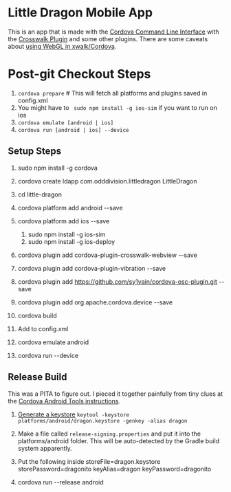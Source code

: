 # Little Dragon Mobile App


This is an app that is made with the [Cordova Command Line Interface](http://cordova.apache.org/docs/en/5.0.0/guide_cli_index.md.html#The%20Command-Line%20Interface) with the [Crosswalk Plugin](https://github.com/crosswalk-project/cordova-plugin-crosswalk-webview) and some other plugins. There are some caveats about [using WebGL in xwalk/Cordova](https://crosswalk-project.org/documentation/about/faq.html#Canvas-and-WebGL-support).

# Post-git Checkout Steps
1. `cordova prepare`  # This will fetch all platforms and plugins saved in config.xml
1. You might have to ` sudo npm install -g ios-sim` if you want to run on ios
1. `cordova emulate [android | ios]`
1. `cordova run [android | ios] --device`


## Setup Steps

1. sudo npm install -g cordova
1. cordova create ldapp com.odddivision.littledragon LittleDragon
1. cd little-dragon
1. cordova platform add android --save
1. cordova platform add ios --save
	1. sudo npm install -g ios-sim
	1. sudo npm install -g ios-deploy
1. cordova plugin add cordova-plugin-crosswalk-webview --save
1. cordova plugin add cordova-plugin-vibration --save
1. cordova plugin add https://github.com/sy1vain/cordova-osc-plugin.git --save
1. cordova plugin add org.apache.cordova.device --save
1. cordova build
1. Add to config.xml

    <!-- force landscape mode -->
    <preference name="Orientation" value="landscape" />
    <!-- needed to enable WebGL -->
    <preference name="xwalkCommandLine" value="--ignore-gpu-blacklist" />
    <!-- get rid of top menubar -->
    <preference name="Fullscreen" value="true" />
    <!-- for iOS -->
    <preference name="DisallowOverscroll" value="true"/>
    <!-- for iOS, to get rid of warning about iCloud backup -->
    <preference name="BackupWebStorage" value="local" />

1. cordova emulate android
1. cordova run --device

## Release Build
This was a PITA to figure out. I pieced it together painfully from tiny clues at the [Cordova Android Tools instructions](https://cordova.apache.org/docs/en/edge/guide_platforms_android_tools.md.html).

1. [Generate a keystore](https://docs.oracle.com/cd/E19509-01/820-3503/ggfen/index.html)
`keytool -keystore platforms/android/dragon.keystore -genkey -alias dragon`

2. Make a file called `release-signing.properties` and put it into the platforms/android folder. This will be auto-detected by the Gradle build system apparently.
3. Put the following inside
    storeFile=dragon.keystore
    storePassword=dragonito
    keyAlias=dragon
    keyPassword=dragonito
4. cordova run --release android